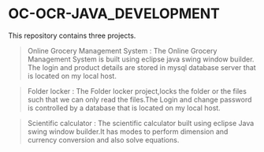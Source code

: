 # OC-OCR-JAVA_DEVELOPMENT
This repository contains three projects.
>Online Grocery Management System :
           The Online Grocery Management System is 
built using eclipse java swing window builder.
The login and product details are stored in mysql
database server that is located on my local host.

>Folder locker :
          The Folder locker project,locks the folder
or the files such that we can only read the files.The
Login and change password is controlled by a database 
that is located on my local host.

>Scientific calculator :
          The scientific calculator built using eclipse 
Java swing window builder.It has modes to perform 
dimension and currency conversion and also solve equations.
